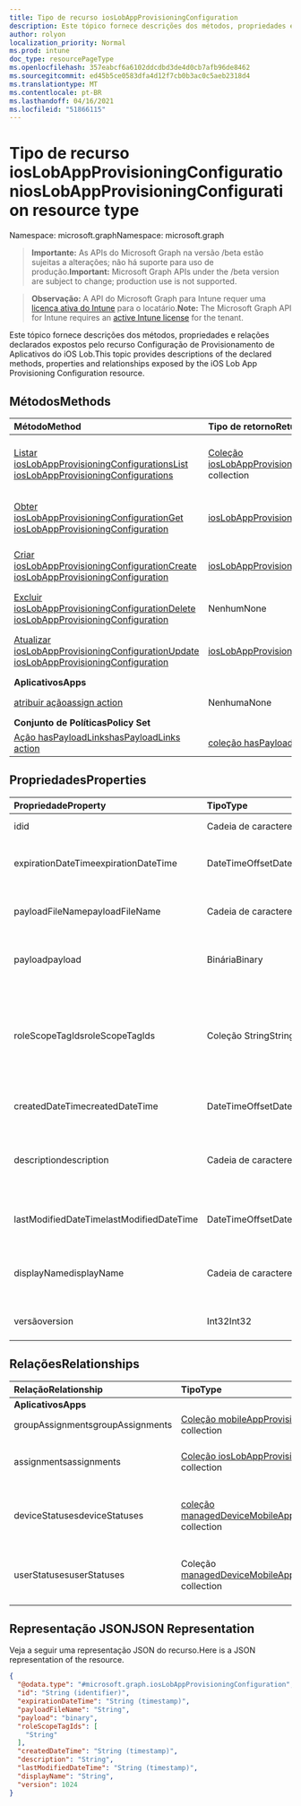 ```yaml
---
title: Tipo de recurso iosLobAppProvisioningConfiguration
description: Este tópico fornece descrições dos métodos, propriedades e relações declarados expostos pelo recurso Configuração de Provisionamento de Aplicativos do iOS Lob.
author: rolyon
localization_priority: Normal
ms.prod: intune
doc_type: resourcePageType
ms.openlocfilehash: 357eabcf6a6102ddcdbd3de4d0cb7afb96de8462
ms.sourcegitcommit: ed45b5ce0583dfa4d12f7cb0b3ac0c5aeb2318d4
ms.translationtype: MT
ms.contentlocale: pt-BR
ms.lasthandoff: 04/16/2021
ms.locfileid: "51866115"
---
```

# <a name="ioslobappprovisioningconfiguration-resource-type"></a><span data-ttu-id="6b81c-103">Tipo de recurso iosLobAppProvisioningConfiguration</span><span class="sxs-lookup"><span data-stu-id="6b81c-103">iosLobAppProvisioningConfiguration resource type</span></span>

<span data-ttu-id="6b81c-104">Namespace: microsoft.graph</span><span class="sxs-lookup"><span data-stu-id="6b81c-104">Namespace: microsoft.graph</span></span>

> <span data-ttu-id="6b81c-105">**Importante:** As APIs do Microsoft Graph na versão /beta estão sujeitas a alterações; não há suporte para uso de produção.</span><span class="sxs-lookup"><span data-stu-id="6b81c-105">**Important:** Microsoft Graph APIs under the /beta version are subject to change; production use is not supported.</span></span>

> <span data-ttu-id="6b81c-106">**Observação:** A API do Microsoft Graph para Intune requer uma [licença ativa do Intune](https://go.microsoft.com/fwlink/?linkid=839381) para o locatário.</span><span class="sxs-lookup"><span data-stu-id="6b81c-106">**Note:** The Microsoft Graph API for Intune requires an [active Intune license](https://go.microsoft.com/fwlink/?linkid=839381) for the tenant.</span></span>

<span data-ttu-id="6b81c-107">Este tópico fornece descrições dos métodos, propriedades e relações declarados expostos pelo recurso Configuração de Provisionamento de Aplicativos do iOS Lob.</span><span class="sxs-lookup"><span data-stu-id="6b81c-107">This topic provides descriptions of the declared methods, properties and relationships exposed by the iOS Lob App Provisioning Configuration resource.</span></span>

## <a name="methods"></a><span data-ttu-id="6b81c-108">Métodos</span><span class="sxs-lookup"><span data-stu-id="6b81c-108">Methods</span></span>
|<span data-ttu-id="6b81c-109">Método</span><span class="sxs-lookup"><span data-stu-id="6b81c-109">Method</span></span>|<span data-ttu-id="6b81c-110">Tipo de retorno</span><span class="sxs-lookup"><span data-stu-id="6b81c-110">Return Type</span></span>|<span data-ttu-id="6b81c-111">Descrição</span><span class="sxs-lookup"><span data-stu-id="6b81c-111">Description</span></span>|
|:---|:---|:---|
|[<span data-ttu-id="6b81c-112">Listar iosLobAppProvisioningConfigurations</span><span class="sxs-lookup"><span data-stu-id="6b81c-112">List iosLobAppProvisioningConfigurations</span></span>](../api/intune-shared-ioslobappprovisioningconfiguration-list.md)|<span data-ttu-id="6b81c-113">[Coleção iosLobAppProvisioningConfiguration](../resources/intune-shared-ioslobappprovisioningconfiguration.md)</span><span class="sxs-lookup"><span data-stu-id="6b81c-113">[iosLobAppProvisioningConfiguration](../resources/intune-shared-ioslobappprovisioningconfiguration.md) collection</span></span>|<span data-ttu-id="6b81c-114">Listar propriedades e relações dos [objetos iosLobAppProvisioningConfiguration.](../resources/intune-shared-ioslobappprovisioningconfiguration.md)</span><span class="sxs-lookup"><span data-stu-id="6b81c-114">List properties and relationships of the [iosLobAppProvisioningConfiguration](../resources/intune-shared-ioslobappprovisioningconfiguration.md) objects.</span></span>|
|[<span data-ttu-id="6b81c-115">Obter iosLobAppProvisioningConfiguration</span><span class="sxs-lookup"><span data-stu-id="6b81c-115">Get iosLobAppProvisioningConfiguration</span></span>](../api/intune-shared-ioslobappprovisioningconfiguration-get.md)|[<span data-ttu-id="6b81c-116">iosLobAppProvisioningConfiguration</span><span class="sxs-lookup"><span data-stu-id="6b81c-116">iosLobAppProvisioningConfiguration</span></span>](../resources/intune-shared-ioslobappprovisioningconfiguration.md)|<span data-ttu-id="6b81c-117">Leia propriedades e relações do [objeto iosLobAppProvisioningConfiguration.](../resources/intune-shared-ioslobappprovisioningconfiguration.md)</span><span class="sxs-lookup"><span data-stu-id="6b81c-117">Read properties and relationships of the [iosLobAppProvisioningConfiguration](../resources/intune-shared-ioslobappprovisioningconfiguration.md) object.</span></span>|
|[<span data-ttu-id="6b81c-118">Criar iosLobAppProvisioningConfiguration</span><span class="sxs-lookup"><span data-stu-id="6b81c-118">Create iosLobAppProvisioningConfiguration</span></span>](../api/intune-shared-ioslobappprovisioningconfiguration-create.md)|[<span data-ttu-id="6b81c-119">iosLobAppProvisioningConfiguration</span><span class="sxs-lookup"><span data-stu-id="6b81c-119">iosLobAppProvisioningConfiguration</span></span>](../resources/intune-shared-ioslobappprovisioningconfiguration.md)|<span data-ttu-id="6b81c-120">Crie um novo [objeto iosLobAppProvisioningConfiguration.](../resources/intune-shared-ioslobappprovisioningconfiguration.md)</span><span class="sxs-lookup"><span data-stu-id="6b81c-120">Create a new [iosLobAppProvisioningConfiguration](../resources/intune-shared-ioslobappprovisioningconfiguration.md) object.</span></span>|
|[<span data-ttu-id="6b81c-121">Excluir iosLobAppProvisioningConfiguration</span><span class="sxs-lookup"><span data-stu-id="6b81c-121">Delete iosLobAppProvisioningConfiguration</span></span>](../api/intune-shared-ioslobappprovisioningconfiguration-delete.md)|<span data-ttu-id="6b81c-122">Nenhum</span><span class="sxs-lookup"><span data-stu-id="6b81c-122">None</span></span>|<span data-ttu-id="6b81c-123">Exclui um [iosLobAppProvisioningConfiguration](../resources/intune-shared-ioslobappprovisioningconfiguration.md).</span><span class="sxs-lookup"><span data-stu-id="6b81c-123">Deletes a [iosLobAppProvisioningConfiguration](../resources/intune-shared-ioslobappprovisioningconfiguration.md).</span></span>|
|[<span data-ttu-id="6b81c-124">Atualizar iosLobAppProvisioningConfiguration</span><span class="sxs-lookup"><span data-stu-id="6b81c-124">Update iosLobAppProvisioningConfiguration</span></span>](../api/intune-shared-ioslobappprovisioningconfiguration-update.md)|[<span data-ttu-id="6b81c-125">iosLobAppProvisioningConfiguration</span><span class="sxs-lookup"><span data-stu-id="6b81c-125">iosLobAppProvisioningConfiguration</span></span>](../resources/intune-shared-ioslobappprovisioningconfiguration.md)|<span data-ttu-id="6b81c-126">Atualize as propriedades de [um objeto iosLobAppProvisioningConfiguration.](../resources/intune-shared-ioslobappprovisioningconfiguration.md)</span><span class="sxs-lookup"><span data-stu-id="6b81c-126">Update the properties of a [iosLobAppProvisioningConfiguration](../resources/intune-shared-ioslobappprovisioningconfiguration.md) object.</span></span>|
|<span data-ttu-id="6b81c-127">**Aplicativos**</span><span class="sxs-lookup"><span data-stu-id="6b81c-127">**Apps**</span></span>|
|[<span data-ttu-id="6b81c-128">atribuir ação</span><span class="sxs-lookup"><span data-stu-id="6b81c-128">assign action</span></span>](../api/intune-shared-ioslobappprovisioningconfiguration-assign.md)|<span data-ttu-id="6b81c-129">Nenhuma</span><span class="sxs-lookup"><span data-stu-id="6b81c-129">None</span></span>|<span data-ttu-id="6b81c-130">Ainda não documentado</span><span class="sxs-lookup"><span data-stu-id="6b81c-130">Not yet documented</span></span>|
|<span data-ttu-id="6b81c-131">**Conjunto de Políticas**</span><span class="sxs-lookup"><span data-stu-id="6b81c-131">**Policy Set**</span></span>|
|[<span data-ttu-id="6b81c-132">Ação hasPayloadLinks</span><span class="sxs-lookup"><span data-stu-id="6b81c-132">hasPayloadLinks action</span></span>](../api/intune-shared-ioslobappprovisioningconfiguration-haspayloadlinks.md)|<span data-ttu-id="6b81c-133">[coleção hasPayloadLinkResultItem](../resources/intune-policyset-haspayloadlinkresultitem.md)</span><span class="sxs-lookup"><span data-stu-id="6b81c-133">[hasPayloadLinkResultItem](../resources/intune-policyset-haspayloadlinkresultitem.md) collection</span></span>|<span data-ttu-id="6b81c-134">Ainda não documentado</span><span class="sxs-lookup"><span data-stu-id="6b81c-134">Not yet documented</span></span>|

## <a name="properties"></a><span data-ttu-id="6b81c-135">Propriedades</span><span class="sxs-lookup"><span data-stu-id="6b81c-135">Properties</span></span>
|<span data-ttu-id="6b81c-136">Propriedade</span><span class="sxs-lookup"><span data-stu-id="6b81c-136">Property</span></span>|<span data-ttu-id="6b81c-137">Tipo</span><span class="sxs-lookup"><span data-stu-id="6b81c-137">Type</span></span>|<span data-ttu-id="6b81c-138">Descrição</span><span class="sxs-lookup"><span data-stu-id="6b81c-138">Description</span></span>|
|:---|:---|:---|
|<span data-ttu-id="6b81c-139">id</span><span class="sxs-lookup"><span data-stu-id="6b81c-139">id</span></span>|<span data-ttu-id="6b81c-140">Cadeia de caracteres</span><span class="sxs-lookup"><span data-stu-id="6b81c-140">String</span></span>|<span data-ttu-id="6b81c-141">Chave da entidade.</span><span class="sxs-lookup"><span data-stu-id="6b81c-141">Key of the entity.</span></span>|
|<span data-ttu-id="6b81c-142">expirationDateTime</span><span class="sxs-lookup"><span data-stu-id="6b81c-142">expirationDateTime</span></span>|<span data-ttu-id="6b81c-143">DateTimeOffset</span><span class="sxs-lookup"><span data-stu-id="6b81c-143">DateTimeOffset</span></span>|<span data-ttu-id="6b81c-144">Data e hora opcionais de expiração do perfil.</span><span class="sxs-lookup"><span data-stu-id="6b81c-144">Optional profile expiration date and time.</span></span>|
|<span data-ttu-id="6b81c-145">payloadFileName</span><span class="sxs-lookup"><span data-stu-id="6b81c-145">payloadFileName</span></span>|<span data-ttu-id="6b81c-146">Cadeia de caracteres</span><span class="sxs-lookup"><span data-stu-id="6b81c-146">String</span></span>|<span data-ttu-id="6b81c-147">Nome do arquivo de carga (\*.mobileprovision</span><span class="sxs-lookup"><span data-stu-id="6b81c-147">Payload file name (\*.mobileprovision</span></span> | <span data-ttu-id="6b81c-148">\*.xml).</span><span class="sxs-lookup"><span data-stu-id="6b81c-148">\*.xml).</span></span>|
|<span data-ttu-id="6b81c-149">payload</span><span class="sxs-lookup"><span data-stu-id="6b81c-149">payload</span></span>|<span data-ttu-id="6b81c-150">Binária</span><span class="sxs-lookup"><span data-stu-id="6b81c-150">Binary</span></span>|<span data-ttu-id="6b81c-151">Carga.</span><span class="sxs-lookup"><span data-stu-id="6b81c-151">Payload.</span></span> <span data-ttu-id="6b81c-152">(Matriz de bytes codificados em UTF8)</span><span class="sxs-lookup"><span data-stu-id="6b81c-152">(UTF8 encoded byte array)</span></span>|
|<span data-ttu-id="6b81c-153">roleScopeTagIds</span><span class="sxs-lookup"><span data-stu-id="6b81c-153">roleScopeTagIds</span></span>|<span data-ttu-id="6b81c-154">Coleção String</span><span class="sxs-lookup"><span data-stu-id="6b81c-154">String collection</span></span>|<span data-ttu-id="6b81c-155">Lista de Marcas de Escopo para essa entidade de configuração de provisionamento de aplicativos LOB do iOS.</span><span class="sxs-lookup"><span data-stu-id="6b81c-155">List of Scope Tags for this iOS LOB app provisioning configuration entity.</span></span>|
|<span data-ttu-id="6b81c-156">createdDateTime</span><span class="sxs-lookup"><span data-stu-id="6b81c-156">createdDateTime</span></span>|<span data-ttu-id="6b81c-157">DateTimeOffset</span><span class="sxs-lookup"><span data-stu-id="6b81c-157">DateTimeOffset</span></span>|<span data-ttu-id="6b81c-158">DateTime em que o objeto foi criado.</span><span class="sxs-lookup"><span data-stu-id="6b81c-158">DateTime the object was created.</span></span>|
|<span data-ttu-id="6b81c-159">description</span><span class="sxs-lookup"><span data-stu-id="6b81c-159">description</span></span>|<span data-ttu-id="6b81c-160">Cadeia de caracteres</span><span class="sxs-lookup"><span data-stu-id="6b81c-160">String</span></span>|<span data-ttu-id="6b81c-161">Descrição fornecida pelo administrador da Configuração do dispositivo.</span><span class="sxs-lookup"><span data-stu-id="6b81c-161">Admin provided description of the Device Configuration.</span></span>|
|<span data-ttu-id="6b81c-162">lastModifiedDateTime</span><span class="sxs-lookup"><span data-stu-id="6b81c-162">lastModifiedDateTime</span></span>|<span data-ttu-id="6b81c-163">DateTimeOffset</span><span class="sxs-lookup"><span data-stu-id="6b81c-163">DateTimeOffset</span></span>|<span data-ttu-id="6b81c-164">DateTime da última modificação do objeto.</span><span class="sxs-lookup"><span data-stu-id="6b81c-164">DateTime the object was last modified.</span></span>|
|<span data-ttu-id="6b81c-165">displayName</span><span class="sxs-lookup"><span data-stu-id="6b81c-165">displayName</span></span>|<span data-ttu-id="6b81c-166">Cadeia de caracteres</span><span class="sxs-lookup"><span data-stu-id="6b81c-166">String</span></span>|<span data-ttu-id="6b81c-167">O administrador forneceu o nome da Configuração do dispositivo.</span><span class="sxs-lookup"><span data-stu-id="6b81c-167">Admin provided name of the device configuration.</span></span>|
|<span data-ttu-id="6b81c-168">versão</span><span class="sxs-lookup"><span data-stu-id="6b81c-168">version</span></span>|<span data-ttu-id="6b81c-169">Int32</span><span class="sxs-lookup"><span data-stu-id="6b81c-169">Int32</span></span>|<span data-ttu-id="6b81c-170">Versão da configuração do dispositivo.</span><span class="sxs-lookup"><span data-stu-id="6b81c-170">Version of the device configuration.</span></span>|

## <a name="relationships"></a><span data-ttu-id="6b81c-171">Relações</span><span class="sxs-lookup"><span data-stu-id="6b81c-171">Relationships</span></span>
|<span data-ttu-id="6b81c-172">Relação</span><span class="sxs-lookup"><span data-stu-id="6b81c-172">Relationship</span></span>|<span data-ttu-id="6b81c-173">Tipo</span><span class="sxs-lookup"><span data-stu-id="6b81c-173">Type</span></span>|<span data-ttu-id="6b81c-174">Descrição</span><span class="sxs-lookup"><span data-stu-id="6b81c-174">Description</span></span>|
|:---|:---|:---|
|<span data-ttu-id="6b81c-175">**Aplicativos**</span><span class="sxs-lookup"><span data-stu-id="6b81c-175">**Apps**</span></span>|
|<span data-ttu-id="6b81c-176">groupAssignments</span><span class="sxs-lookup"><span data-stu-id="6b81c-176">groupAssignments</span></span>|<span data-ttu-id="6b81c-177">[Coleção mobileAppProvisioningConfigGroupAssignment](../resources/intune-apps-mobileappprovisioningconfiggroupassignment.md)</span><span class="sxs-lookup"><span data-stu-id="6b81c-177">[mobileAppProvisioningConfigGroupAssignment](../resources/intune-apps-mobileappprovisioningconfiggroupassignment.md) collection</span></span>|<span data-ttu-id="6b81c-178">As atribuições de grupo associadas.</span><span class="sxs-lookup"><span data-stu-id="6b81c-178">The associated group assignments.</span></span>|
|<span data-ttu-id="6b81c-179">assignments</span><span class="sxs-lookup"><span data-stu-id="6b81c-179">assignments</span></span>|<span data-ttu-id="6b81c-180">[Coleção iosLobAppProvisioningConfigurationAssignment](../resources/intune-apps-ioslobappprovisioningconfigurationassignment.md)</span><span class="sxs-lookup"><span data-stu-id="6b81c-180">[iosLobAppProvisioningConfigurationAssignment](../resources/intune-apps-ioslobappprovisioningconfigurationassignment.md) collection</span></span>|<span data-ttu-id="6b81c-181">As atribuições de grupo associadas para IosLobAppProvisioningConfiguration.</span><span class="sxs-lookup"><span data-stu-id="6b81c-181">The associated group assignments for IosLobAppProvisioningConfiguration.</span></span>|
|<span data-ttu-id="6b81c-182">deviceStatuses</span><span class="sxs-lookup"><span data-stu-id="6b81c-182">deviceStatuses</span></span>|<span data-ttu-id="6b81c-183">[coleção managedDeviceMobileAppConfigurationDeviceStatus](../resources/intune-apps-manageddevicemobileappconfigurationdevicestatus.md)</span><span class="sxs-lookup"><span data-stu-id="6b81c-183">[managedDeviceMobileAppConfigurationDeviceStatus](../resources/intune-apps-manageddevicemobileappconfigurationdevicestatus.md) collection</span></span>|<span data-ttu-id="6b81c-184">A lista de estados de instalação do dispositivo para essa configuração de aplicativo móvel.</span><span class="sxs-lookup"><span data-stu-id="6b81c-184">The list of device installation states for this mobile app configuration.</span></span>|
|<span data-ttu-id="6b81c-185">userStatuses</span><span class="sxs-lookup"><span data-stu-id="6b81c-185">userStatuses</span></span>|<span data-ttu-id="6b81c-186">Coleção [managedDeviceMobileAppConfigurationUserStatus](../resources/intune-apps-manageddevicemobileappconfigurationuserstatus.md)</span><span class="sxs-lookup"><span data-stu-id="6b81c-186">[managedDeviceMobileAppConfigurationUserStatus](../resources/intune-apps-manageddevicemobileappconfigurationuserstatus.md) collection</span></span>|<span data-ttu-id="6b81c-187">A lista de estados de instalação do usuário para essa configuração de aplicativo móvel.</span><span class="sxs-lookup"><span data-stu-id="6b81c-187">The list of user installation states for this mobile app configuration.</span></span>|

## <a name="json-representation"></a><span data-ttu-id="6b81c-188">Representação JSON</span><span class="sxs-lookup"><span data-stu-id="6b81c-188">JSON Representation</span></span>
<span data-ttu-id="6b81c-189">Veja a seguir uma representação JSON do recurso.</span><span class="sxs-lookup"><span data-stu-id="6b81c-189">Here is a JSON representation of the resource.</span></span>
<!-- {
  "blockType": "resource",
  "keyProperty": "id",
  "@odata.type": "microsoft.graph.iosLobAppProvisioningConfiguration"
}
-->
``` json
{
  "@odata.type": "#microsoft.graph.iosLobAppProvisioningConfiguration",
  "id": "String (identifier)",
  "expirationDateTime": "String (timestamp)",
  "payloadFileName": "String",
  "payload": "binary",
  "roleScopeTagIds": [
    "String"
  ],
  "createdDateTime": "String (timestamp)",
  "description": "String",
  "lastModifiedDateTime": "String (timestamp)",
  "displayName": "String",
  "version": 1024
}
```




